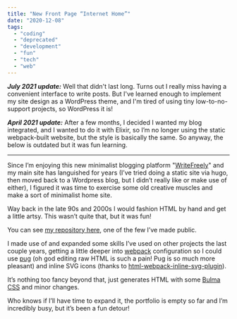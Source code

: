 ```yaml
---
title: "New Front Page “Internet Home”"
date: "2020-12-08"
tags: 
  - "coding"
  - "deprecated"
  - "development"
  - "fun"
  - "tech"
  - "web"
---
```


**_July 2021 update:_** Well that didn't last long. Turns out I really miss having a convenient interface to write posts. But I've learned enough to implement my site design as a WordPress theme, and I'm tired of using tiny low-to-no-support projects, so WordPress it is!

**_April 2021 update:_** After a few months, I decided I wanted my blog integrated, and I wanted to do it with Elixir, so I’m no longer using the static webpack-built website, but the style is basically the same. So anyway, the below is outdated but it was fun learning.

* * *

Since I’m enjoying this new minimalist blogging platform "[WriteFreely](https://writefreely.org/)" and my main site has languished for years (I’ve tried doing a static site via hugo, then moved back to a Wordpress blog, but I didn’t really like or make use of either), I figured it was time to exercise some old creative muscles and make a sort of minimalist home site.

Way back in the late 90s and 2000s I would fashion HTML by hand and get a little artsy. This wasn’t quite that, but it was fun!

You can see [my repository here](https://73k.us/git/adam/73kus-front), one of the few I’ve made public.

I made use of and expanded some skills I’ve used on other projects the last couple years, getting a little deeper into [webpack](https://webpack.js.org/) configuration so I could use [pug](https://pugjs.org/api/getting-started.html) (oh god editing raw HTML is such a pain! Pug is so much more pleasant) and inline SVG icons (thanks to [html-webpack-inline-svg-plugin](https://www.npmjs.com/package/html-webpack-inline-svg-plugin)).

It’s nothing too fancy beyond that, just generates HTML with some [Bulma CSS](https://bulma.io/) and minor changes.

Who knows if I’ll have time to expand it, the portfolio is empty so far and I’m incredibly busy, but it’s been a fun detour!
